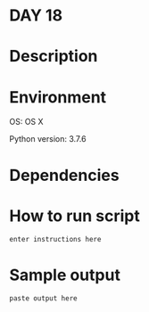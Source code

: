 
# DAY 18

# Description

# Environment
OS: OS X

Python version: 3.7.6

# Dependencies

# How to run script
```
enter instructions here
```

# Sample output
```
paste output here
```
